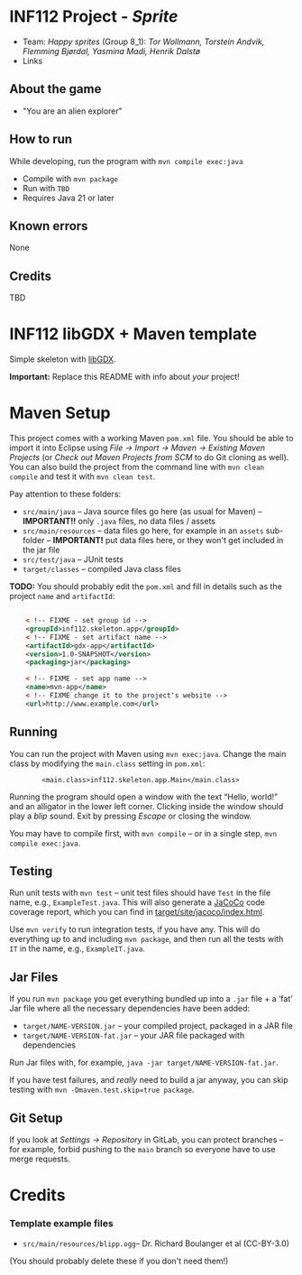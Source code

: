 # INF112 Project - *Sprite* 

* Team: *Happy sprites* (Group 8_1): *Tor Wollmann, Torstein Andvik, Flemming Bjørdal, Yasmina Madi, Henrik Dalstø*
* Links 

## About the game 
* "You are an alien explorer"

## How to run 
While developing, run the program with `mvn compile exec:java`


* Compile with `mvn package`
* Run with `TBD`
* Requires Java 21 or later 

## Known errors 
None 

## Credits 
TBD

# INF112 libGDX + Maven template 
Simple skeleton with [libGDX](https://libgdx.com/). 

**Important:** Replace this README with info about *your* project!


# Maven Setup
This project comes with a working Maven `pom.xml` file. You should be able to import it into Eclipse using *File → Import → Maven → Existing Maven Projects* (or *Check out Maven Projects from SCM* to do Git cloning as well). You can also build the project from the command line with `mvn clean compile` and test it with `mvn clean test`.

Pay attention to these folders:
* `src/main/java` – Java source files go here (as usual for Maven) – **IMPORTANT!!** only `.java` files, no data files / assets
* `src/main/resources` – data files go here, for example in an `assets` sub-folder – **IMPORTANT!** put data files here, or they won't get included in the jar file
* `src/test/java` – JUnit tests
* `target/classes` – compiled Java class files

**TODO:** You should probably edit the `pom.xml` and fill in details such as the project `name` and `artifactId`:


```xml

	< !-- FIXME - set group id -->
	<groupId>inf112.skeleton.app</groupId>
	< !-- FIXME - set artifact name -->
	<artifactId>gdx-app</artifactId>
	<version>1.0-SNAPSHOT</version>
	<packaging>jar</packaging>

	< !-- FIXME - set app name -->
	<name>mvn-app</name>
	< !-- FIXME change it to the project's website -->
	<url>http://www.example.com</url>
```

	
## Running
You can run the project with Maven using `mvn exec:java`. Change the main class by modifying the `main.class` setting in `pom.xml`:

```
		<main.class>inf112.skeleton.app.Main</main.class>
```

Running the program should open a window with the text “Hello, world!” and an alligator in the lower left corner.  Clicking inside the window should play a *blip* sound. Exit by pressing *Escape* or closing the window.

You may have to compile first, with `mvn compile` – or in a single step, `mvn compile exec:java`.

## Testing
Run unit tests with `mvn test` – unit test files should have `Test` in the file name, e.g., `ExampleTest.java`. This will also generate a [JaCoCo](https://www.jacoco.org/jacoco) code coverage report, which you can find in [target/site/jacoco/index.html](target/site/jacoco/index.html).

Use `mvn verify` to run integration tests, if you have any. This will do everything up to and including `mvn package`, and then run all the tests with `IT` in the name, e.g., `ExampleIT.java`.

## Jar Files

If you run `mvn package` you get everything bundled up into a `.jar` file + a ‘fat’ Jar file where all the necessary dependencies have been added:

* `target/NAME-VERSION.jar` – your compiled project, packaged in a JAR file
* `target/NAME-VERSION-fat.jar` – your JAR file packaged with dependencies

Run Jar files with, for example, `java -jar target/NAME-VERSION-fat.jar`.


If you have test failures, and *really* need to build a jar anyway, you can skip testing with `mvn -Dmaven.test.skip=true package`.

## Git Setup
If you look at *Settings → Repository* in GitLab, you can protect branches – for example, forbid pushing to the `main` branch so everyone have to use merge requests.


# Credits

### Template example files
* `src/main/resources/blipp.ogg`– Dr. Richard Boulanger et al (CC-BY-3.0)

(You should probably delete these if you don't need them!)

